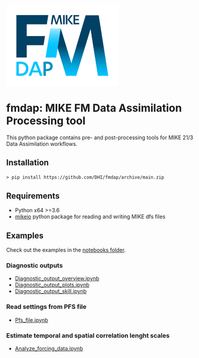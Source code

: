 <img src="https://raw.githubusercontent.com/DHI/fmdap/main/images/logo/mike-fm-dap-rgb.svg" width="300">

# fmdap: MIKE FM Data Assimilation Processing tool 

This python package contains pre- and post-processing tools for MIKE 21/3 Data Assimilation workflows.


## Installation

`> pip install https://github.com/DHI/fmdap/archive/main.zip`


## Requirements

* Python x64 >=3.6
* [mikeio](https://github.com/DHI/mikeio) python package for reading and writing MIKE dfs files

## Examples

Check out the examples in the [notebooks folder](https://nbviewer.jupyter.org/github/DHI/fmdap/tree/main/notebooks/). 

### Diagnostic outputs

* [Diagnostic_output_overview.ipynb](https://nbviewer.jupyter.org/github/DHI/fmdap/blob/main/notebooks/Diagnostic_output_overview.ipynb)
* [Diagnostic_output_plots.ipynb](https://nbviewer.jupyter.org/github/DHI/fmdap/blob/main/notebooks/Diagnostic_output_plots.ipynb)
* [Diagnostic_output_skill.ipynb](https://nbviewer.jupyter.org/github/DHI/fmdap/blob/main/notebooks/Diagnostic_output_skill.ipynb)


### Read settings from PFS file

* [Pfs_file.ipynb](https://nbviewer.jupyter.org/github/DHI/fmdap/blob/main/notebooks/Pfs_file.ipynb)

### Estimate temporal and spatial correlation lenght scales

* [Analyze_forcing_data.ipynb](https://nbviewer.jupyter.org/github/DHI/fmdap/blob/main/notebooks/Analyze_forcing_data.ipynb)